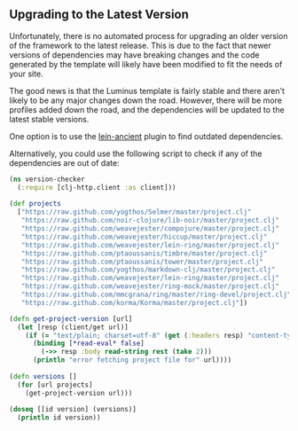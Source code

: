 ## Upgrading to the Latest Version

Unfortunately, there is no automated process for upgrading an older version of the framework to the latest release.
This is due to the fact that newer versions of dependencies may have breaking changes and the code generated by
the template will likely have been modified to fit the needs of your site.

The good news is that the Luminus template is fairly stable and there aren't likely to be any major changes down the
road. However, there will be more profiles added down the road, and the dependencies will be updated to the latest stable versions.

One option is to use the [lein-ancient](https://github.com/xsc/lein-ancient) plugin to find outdated dependencies.

Alternatively, you could use the following script to check if any of the dependencies are out of date:

```clojure
(ns version-checker
  (:require [clj-http.client :as client]))
 
(def projects
  ["https://raw.github.com/yogthos/Selmer/master/project.clj"
   "https://raw.github.com/noir-clojure/lib-noir/master/project.clj"
   "https://raw.github.com/weavejester/compojure/master/project.clj"
   "https://raw.github.com/weavejester/hiccup/master/project.clj"
   "https://raw.github.com/weavejester/lein-ring/master/project.clj"
   "https://raw.github.com/ptaoussanis/timbre/master/project.clj"
   "https://raw.github.com/ptaoussanis/tower/master/project.clj"
   "https://raw.github.com/yogthos/markdown-clj/master/project.clj"
   "https://raw.github.com/weavejester/lein-ring/master/project.clj"
   "https://raw.github.com/weavejester/ring-mock/master/project.clj"
   "https://raw.github.com/mmcgrana/ring/master/ring-devel/project.clj"
   "https://raw.github.com/korma/Korma/master/project.clj"])

(defn get-project-version [url]
  (let [resp (client/get url)]
    (if (= "text/plain; charset=utf-8" (get (:headers resp) "content-type"))
      (binding [*read-eval* false]
        (->> resp :body read-string rest (take 2)))
      (println "error fetching project file for" url))))
 
(defn versions []
  (for [url projects]
    (get-project-version url)))
 
(doseq [[id version] (versions)]
  (println id version))
````
